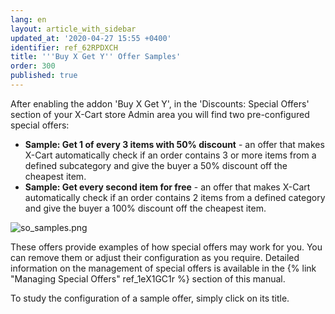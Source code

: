 ```yaml
---
lang: en
layout: article_with_sidebar
updated_at: '2020-04-27 15:55 +0400'
identifier: ref_62RPDXCH
title: '''Buy X Get Y'' Offer Samples'
order: 300
published: true
---
```

After enabling the addon 'Buy X Get Y', in the 'Discounts: Special Offers' section of your X-Cart store Admin area you will find two pre-configured special offers:
   * **Sample: Get 1 of every 3 items with 50% discount** - an offer that makes X-Cart automatically check if an order contains 3 or more items from a defined subcategory and give the buyer a 50% discount off the cheapest item.
   * **Sample: Get every second item for free** - an offer that makes X-Cart automatically check if an order contains 2 items from a defined category and give the buyer a 100% discount off the cheapest item.

![so_samples.png]({{site.baseurl}}/attachments/ref_buy_x_get_y/so_samples.png)

These offers provide examples of how special offers may work for you. You can remove them or adjust their configuration as you require. Detailed information on the management of special offers is available in the {% link "Managing Special Offers" ref_1eX1GC1r %} section of this manual.

To study the configuration of a sample offer, simply click on its title.
